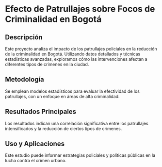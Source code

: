 # Efecto de Patrullajes sobre Focos de Criminalidad en Bogotá

## Descripción
Este proyecto analiza el impacto de los patrullajes policiales en la reducción de la criminalidad en Bogotá. Utilizando datos detallados y técnicas estadísticas avanzadas, exploramos cómo las intervenciones afectan a diferentes tipos de crímenes en la ciudad.

## Metodología
Se emplean modelos estadísticos para evaluar la efectividad de los patrullajes, con un enfoque en áreas de alta criminalidad.

## Resultados Principales
Los resultados indican una correlación significativa entre los patrullajes intensificados y la reducción de ciertos tipos de crímenes.

## Uso y Aplicaciones
Este estudio puede informar estrategias policiales y políticas públicas en la lucha contra el crimen urbano.

